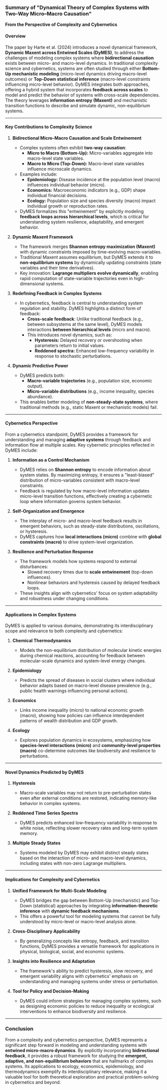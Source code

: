 ### Summary of "Dynamical Theory of Complex Systems with Two-Way Micro–Macro Causation"  
**From the Perspective of Complexity and Cybernetics**

#### **Overview**  
The paper by Harte et al. (2024) introduces a novel dynamical framework, **Dynamic Maxent across Entwined Scales (DyMES)**, to address the challenges of modeling complex systems where **bidirectional causation** exists between micro- and macro-level dynamics. In traditional complexity science and cybernetics, systems are often studied through either **Bottom-Up mechanistic modeling** (micro-level dynamics driving macro-level outcomes) or **Top-Down statistical inference** (macro-level constraints influencing micro-level behavior). DyMES integrates both approaches, offering a hybrid system that incorporates **feedback across scales** to model and predict the behavior of systems with cross-scale dependencies. The theory leverages **information entropy (Maxent)** and mechanistic transition functions to describe and simulate dynamic, non-equilibrium systems.

---

#### **Key Contributions to Complexity Science**

1. **Bidirectional Micro-Macro Causation and Scale Entwinement**  
   - Complex systems often exhibit **two-way causation**:  
     - **Micro to Macro (Bottom-Up):** Micro-variables aggregate into macro-level state variables.  
     - **Macro to Micro (Top-Down):** Macro-level state variables influence microscale dynamics.  
   - Examples include:  
     - **Epidemiology:** Disease incidence at the population level (macro) influences individual behavior (micro).  
     - **Economics:** Macroeconomic indicators (e.g., GDP) shape individual financial decisions.  
     - **Ecology:** Population size and species diversity (macro) impact individual growth or reproduction rates.  
   - DyMES formalizes this "entwinement" by explicitly modeling **feedback loops across hierarchical levels**, which is critical for understanding system resilience, adaptability, and emergent behavior.

2. **Dynamic Maxent Framework**  
   - The framework merges **Shannon entropy maximization (Maxent)** with dynamic constraints imposed by time-evolving macro-variables.  
   - Traditional Maxent assumes equilibrium, but DyMES extends it to **non-equilibrium systems** by dynamically updating constraints (state variables and their time derivatives).  
   - Key innovation: **Lagrange multipliers evolve dynamically**, enabling rapid computation of state-variable trajectories even in high-dimensional systems.  

3. **Redefining Feedback in Complex Systems**  
   - In cybernetics, feedback is central to understanding system regulation and stability. DyMES highlights a distinct form of feedback:  
     - **Cross-scale feedback**: Unlike traditional feedback (e.g., between subsystems at the same level), DyMES models interactions **between hierarchical levels** (micro and macro).  
     - This introduces novel dynamics, such as:  
       - **Hysteresis:** Delayed recovery or overshooting when parameters return to initial values.  
       - **Reddened spectra:** Enhanced low-frequency variability in response to stochastic perturbations.  

4. **Dynamic Predictive Power**  
   - DyMES predicts both:  
     - **Macro-variable trajectories** (e.g., population size, economic output).  
     - **Micro-variable distributions** (e.g., income inequality, species abundance).  
   - This enables better modeling of **non-steady-state systems**, where traditional methods (e.g., static Maxent or mechanistic models) fail.  

---

#### **Cybernetics Perspective**
From a cybernetics standpoint, DyMES provides a framework for understanding and managing **adaptive systems** through feedback and information flow at multiple scales. Key cybernetic principles reflected in DyMES include:

1. **Information as a Control Mechanism**  
   - DyMES relies on **Shannon entropy** to encode information about system states. By maximizing entropy, it ensures a "least-biased" distribution of micro-variables consistent with macro-level constraints.  
   - Feedback is regulated by how macro-level information updates micro-level transition functions, effectively creating a cybernetic loop where information governs system behavior.

2. **Self-Organization and Emergence**  
   - The interplay of micro- and macro-level feedback results in emergent behaviors, such as steady-state distributions, oscillations, or hysteresis.  
   - DyMES captures how **local interactions (micro)** combine with **global constraints (macro)** to drive system-level organization.

3. **Resilience and Perturbation Response**  
   - The framework models how systems respond to external disturbances:  
     - Slowed recovery times due to **scale entwinement** (top-down influences).  
     - Nonlinear behaviors and hysteresis caused by delayed feedback loops.  
   - These insights align with cybernetics' focus on system adaptability and robustness under changing conditions.

---

#### **Applications in Complex Systems**
DyMES is applied to various domains, demonstrating its interdisciplinary scope and relevance to both complexity and cybernetics:

1. **Chemical Thermodynamics**  
   - Models the non-equilibrium distribution of molecular kinetic energies during chemical reactions, accounting for feedback between molecular-scale dynamics and system-level energy changes.

2. **Epidemiology**  
   - Predicts the spread of diseases in social clusters where individual behavior adapts based on macro-level disease prevalence (e.g., public health warnings influencing personal actions).

3. **Economics**  
   - Links income inequality (micro) to national economic growth (macro), showing how policies can influence interdependent patterns of wealth distribution and GDP growth.

4. **Ecology**  
   - Explores population dynamics in ecosystems, emphasizing how **species-level interactions (micro)** and **community-level properties (macro)** co-determine outcomes like biodiversity and resilience to perturbations.

---

#### **Novel Dynamics Predicted by DyMES**
1. **Hysteresis**  
   - Macro-scale variables may not return to pre-perturbation states even after external conditions are restored, indicating memory-like behavior in complex systems.  

2. **Reddened Time Series Spectra**  
   - DyMES predicts enhanced low-frequency variability in response to white noise, reflecting slower recovery rates and long-term system memory.  

3. **Multiple Steady States**  
   - Systems modeled by DyMES may exhibit distinct steady states based on the interaction of micro- and macro-level dynamics, including states with non-zero Lagrange multipliers.

---

#### **Implications for Complexity and Cybernetics**
1. **Unified Framework for Multi-Scale Modeling**  
   - DyMES bridges the gap between Bottom-Up (mechanistic) and Top-Down (statistical) approaches by integrating **information-theoretic inference** with **dynamic feedback mechanisms**.  
   - This offers a powerful tool for modeling systems that cannot be fully understood by micro-level or macro-level analysis alone.

2. **Cross-Disciplinary Applicability**  
   - By generalizing concepts like entropy, feedback, and transition functions, DyMES provides a versatile framework for applications in physical, biological, social, and economic systems.

3. **Insights into Resilience and Adaptation**  
   - The framework's ability to predict hysteresis, slow recovery, and emergent variability aligns with cybernetics' emphasis on understanding and managing systems under stress or perturbation.

4. **Tool for Policy and Decision-Making**  
   - DyMES could inform strategies for managing complex systems, such as designing economic policies to reduce inequality or ecological interventions to enhance biodiversity and resilience.

---

### **Conclusion**
From a complexity and cybernetics perspective, DyMES represents a significant step forward in modeling and understanding systems with **entwined micro-macro dynamics**. By explicitly incorporating **bidirectional feedback**, it provides a robust framework for studying the **emergent, adaptive, and non-equilibrium behaviors** that are hallmarks of complex systems. Its applications to ecology, economics, epidemiology, and thermodynamics exemplify its interdisciplinary relevance, making it a valuable tool for both theoretical exploration and practical problem-solving in cybernetics and beyond.
